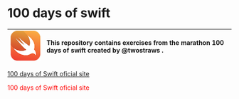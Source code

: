 # 100 days of swift 

![Swift logo](logo.png) | This repository contains exercises from the marathon 100 days of swift created by @twostraws .
:--------- | :------

[100 days of Swift oficial site](https://www.hackingwithswift.com/100)

<font color='red'>100 days of Swift oficial site</font>
